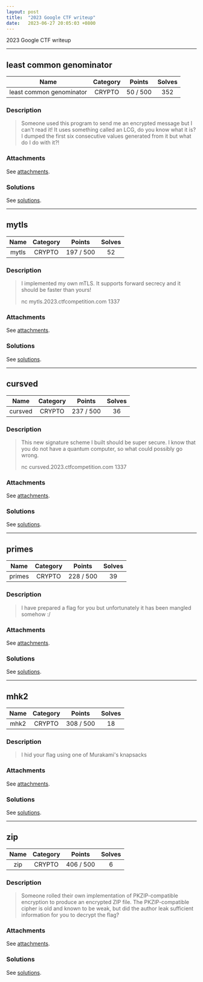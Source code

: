 ```yaml
---
layout: post
title:  "2023 Google CTF writeup"
date:   2023-06-27 20:05:03 +0800
---
```


2023 Google CTF writeup

***

## least common genominator

|  Name  |  Category  |  Points  |  Solves  |
| :----: | :----: | :----: | :----: |
|  least common genominator  |  CRYPTO  |  50 / 500  |  352  |

### Description
> Someone used this program to send me an encrypted message but I can't read it! It uses something called an LCG, do you know what it is? I dumped the first six consecutive values generated from it but what do I do with it?!

### Attachments
See [attachments](https://github.com/roadicing/ctf-writeups/tree/main/2023/googlectf/least-common-genominator/attachments).

### Solutions
See [solutions](https://github.com/roadicing/ctf-writeups/tree/main/2023/tetctf/least-common-genominator/solutions).

***

## mytls

|  Name  |  Category  |  Points  |  Solves  |
| :----: | :----: | :----: | :----: |
|  mytls  |  CRYPTO  |  197 / 500  |  52  |

### Description
> I implemented my own mTLS. It supports forward secrecy and it should be faster than yours!
> 
> nc mytls.2023.ctfcompetition.com 1337

### Attachments
See [attachments](https://github.com/roadicing/ctf-writeups/tree/main/2023/googlectf/mytls/attachments).

### Solutions
See [solutions](https://github.com/roadicing/ctf-writeups/tree/main/2023/tetctf/mytls/solutions).

***

## cursved

|  Name  |  Category  |  Points  |  Solves  |
| :----: | :----: | :----: | :----: |
|  cursved  |  CRYPTO  |  237 / 500  |  36  |

### Description
> This new signature scheme I built should be super secure. I know that you do not have a quantum computer, so what could possibly go wrong.
> 
> nc cursved.2023.ctfcompetition.com 1337

### Attachments
See [attachments](https://github.com/roadicing/ctf-writeups/tree/main/2023/googlectf/cursved/attachments).

### Solutions
See [solutions](https://github.com/roadicing/ctf-writeups/tree/main/2023/tetctf/cursved/solutions).

***

## primes

|  Name  |  Category  |  Points  |  Solves  |
| :----: | :----: | :----: | :----: |
|  primes  |  CRYPTO  |  228 / 500  |  39  |

### Description
> I have prepared a flag for you but unfortunately it has been mangled somehow :/

### Attachments
See [attachments](https://github.com/roadicing/ctf-writeups/tree/main/2023/googlectf/primes/attachments).

### Solutions
See [solutions](https://github.com/roadicing/ctf-writeups/tree/main/2023/tetctf/primes/solutions).

***

## mhk2

|  Name  |  Category  |  Points  |  Solves  |
| :----: | :----: | :----: | :----: |
|  mhk2  |  CRYPTO  |  308 / 500  |  18  |

### Description
> I hid your flag using one of Murakami's knapsacks

### Attachments
See [attachments](https://github.com/roadicing/ctf-writeups/tree/main/2023/googlectf/mhk2/attachments).

### Solutions
See [solutions](https://github.com/roadicing/ctf-writeups/tree/main/2023/tetctf/mhk2/solutions).

***

## zip

|  Name  |  Category  |  Points  |  Solves  |
| :----: | :----: | :----: | :----: |
|  zip  |  CRYPTO  |  406 / 500  |  6  |

### Description
> Someone rolled their own implementation of PKZIP-compatible encryption to produce an encrypted ZIP file. The PKZIP-compatible cipher is old and known to be weak, but did the author leak sufficient information for you to decrypt the flag?

### Attachments
See [attachments](https://github.com/roadicing/ctf-writeups/tree/main/2023/googlectf/zip/attachments).

### Solutions
See [solutions](https://github.com/roadicing/ctf-writeups/tree/main/2023/tetctf/zip/solutions).

